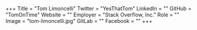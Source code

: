 +++
Title = "Tom Limoncelli"
Twitter = "YesThatTom"
LinkedIn = ""
GitHub = "TomOnTime"
Website = ""
Employer = "Stack Overflow, Inc."
Role = ""
Image = "tom-limoncelli.jpg"
GitLab = ""
Facebook = ""
+++
